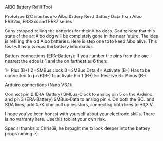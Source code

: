 AIBO Battery Refill Tool

Prototype I2C interface to Aibo Battery 
Read Battery Data from Aibo ERS2xx, ERS3xx and ERS7 series.

Sony stopped selling the batteries for their Aibo dogs. Sad to hear that this state of the art Aibo dog will be completely gone in the near future. The idea is refilling the old Aibo batteries. Here is step one to to keep Aibo alive. This tool will help to read the battery information. 


Battery connections (ERA-Battery):
If you number the pins from the one nearest the edge is 1 and the on furthest as 6 then:

1= Plus (B+)
2= SMBus clock
3= SMBus Data
4= Activate (B+) Has to be connected to pin 6(B-) to activate Pin 1 (B+)
5= Reserve
6= Minus (B-)

Arduino connections (Nano V3.1):

Connect pin 2 (ERA-Battery) SMBus-Clock to analog pin 5 on the Arduino, and pin 3 (ERA-Battery) SMBus-Data to analog pin 4. 
On both the SCL and SDA lines, add 4.7K ohm pull up resistors, connecting both lines to +3,3 V.

I hope you've been honest with yourself about your electronic skills. There is no warranty here. Use this tool at your own risk.

Special thanks to Chris69, he brought me to look deeper into the battery programming :-)
